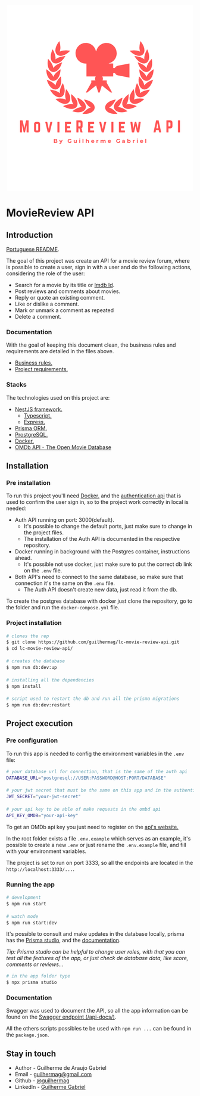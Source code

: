 <p align="center">
 <img src="./markdown/logo-project.png" alt="Project Logo" />
</p>

# MovieReview API

## Introduction

[Portuguese README](./markdown/portuguese/README.md).

The goal of this project was create an API for a movie review forum, where is possible to create a user, sign in with a user and do the following actions, considering the role of the user:

- Search for a movie by its title or [Imdb Id](https://www.imdb.com/).
- Post reviews and comments about movies.
- Reply or quote an existing comment.
- Like or dislike a comment.
- Mark or unmark a comment as repeated
- Delete a comment.

### Documentation

With the goal of keeping this document clean, the business rules and requirements are detailed in the files above.

- [Business rules.](./markdown/english/business-rules.md)
- [Project requirements.](./markdown/english/project-requirements.md)

### Stacks

The technologies used on this project are:

- [NestJS framework.](https://nestjs.com/)
  - [Typescript.](https://www.typescriptlang.org/)
  - [Express.](https://expressjs.com/)
- [Prisma ORM.](https://www.prisma.io/docs/getting-started/quickstart)
- [ProstgreSQL.](https://www.postgresql.org/)
- [Docker.](https://www.docker.com/)
- [OMDb API - The Open Movie Database](http://omdbapi.com/)

## Installation

### Pre installation

To run this project you'll need [Docker.](https://www.docker.com/) and the [authentication api](https://github.com/guilhermag/lc-movie-review-auth) that is used to confirm the user sign in, so to the project work correctly in local is needed:

- Auth API running on port: 3000(default).
  - It's possible to change the default ports, just make sure to change in the project files.
  - The installation of the Auth API is documented in the respective repository.
- Docker running in background with the Postgres container, instructions ahead.
  - It's possible not use docker, just make sure to put the correct db link on the ```.env``` file.
- Both API's need to connect to the same database, so make sure that connection it's the same on the ```.env``` file.
  - The Auth API doesn't create new data, just read it from the db.

To create the postgres database with docker just clone the repository, go to the folder and run the ```docker-compose.yml``` file.

### Project installation

```bash
# clones the rep
$ git clone https://github.com/guilhermag/lc-movie-review-api.git
$ cd lc-movie-review-api/

# creates the database
$ npm run db:dev:up

# installing all the dependencies
$ npm install

# script used to restart the db and run all the prisma migrations
$ npm run db:dev:restart
```

## Project execution

### Pre configuration

To run this app is needed to config the environment variables in the ```.env``` file:

```bash
# your database url for connection, that is the same of the auth api
DATABASE_URL="postgresql://USER:PASSWORD@HOST:PORT/DATABASE"

# your jwt secret that must be the same on this app and in the authentication api
JWT_SECRET="your-jwt-secret"

# your api key to be able of make requests in the ombd api
API_KEY_OMDB="your-api-key"
```

To get an OMDb api key you just need to register on the [api's website.](https://www.omdbapi.com/apikey.aspx)

In the root folder exists a file ```.env.example``` which serves as an example, it's possible to create a new ```.env``` or just rename the ```.env.example``` file, and fill with your environment variables.

The project is set to run on port 3333, so all the endpoints are located in the ```http://localhost:3333/...```.

### Running the app

```bash
# development
$ npm run start

# watch mode
$ npm run start:dev
```

It's possible to consult and make updates in the database locally, prisma has the [Prisma studio](https://www.prisma.io/studio), and the [documentation](https://www.prisma.io/docs/concepts/components/prisma-studio).

*Tip: Prisma studio can be helpful to change user roles, with that you can test all the features of the app, or just check de database data, like score, comments or reviews...*

```bash
# in the app folder type
$ npx prisma studio
```

### Documentation

Swagger was used to document the API, so all the app information can be found on the [Swagger endpoint (/api-docs/)](http://localhost:3333/api-docs/).

All the others scripts possibles te be used with ```npm run ...``` can be found in the ```package.json```.

## Stay in touch

- Author - Guilherme de Araujo Gabriel
- Email - [guilhermag@gmail.com](guilhermag@gmail.com)
- Github - [@guilhermag](https://github.com/guilhermag)
- LinkedIn - [Guilherme Gabriel](https://www.linkedin.com/in/guilherme-gabriel-22961610a/)
